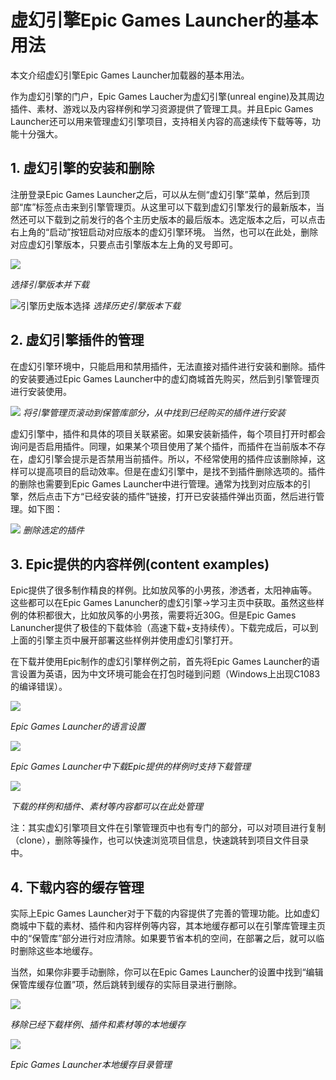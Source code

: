 # 虚幻引擎Epic Games Launcher的基本用法
本文介绍虚幻引擎Epic Games Launcher加载器的基本用法。

作为虚幻引擎的门户，Epic Games Laucher为虚幻引擎(unreal engine)及其周边插件、素材、游戏以及内容样例和学习资源提供了管理工具。并且Epic Games Launcher还可以用来管理虚幻引擎项目，支持相关内容的高速续传下载等等，功能十分强大。

## 1. 虚幻引擎的安装和删除
注册登录Epic Games Launcher之后，可以从左侧“虚幻引擎”菜单，然后到顶部“库”标签点击来到引擎管理页。从这里可以下载到虚幻引擎发行的最新版本，当然还可以下载到之前发行的各个主历史版本的最后版本。选定版本之后，可以点击右上角的“启动”按钮启动对应版本的虚幻引擎环境。
当然，也可以在此处，删除对应虚幻引擎版本，只要点击引擎版本左上角的叉号即可。

![](./media/egl_engien_library_engine_choose_main.png)

_选择引擎版本并下载_

![](./media/egl_engine_library_engine_choose_history.png "引擎历史版本选择")
_选择历史引擎版本下载_

## 2. 虚幻引擎插件的管理
在虚幻引擎环境中，只能启用和禁用插件，无法直接对插件进行安装和删除。插件的安装要通过Epic Games Launcher中的虚幻商城首先购买，然后到引擎管理页进行安装使用。

![](media/egl_engine_library_plugins_install.png)
*将引擎管理页滚动到保管库部分，从中找到已经购买的插件进行安装*

虚幻引擎中，插件和具体的项目关联紧密。如果安装新插件，每个项目打开时都会询问是否启用插件。同理，如果某个项目使用了某个插件，而插件在当前版本不存在，虚幻引擎会提示是否禁用当前插件。所以，不经常使用的插件应该删除掉，这样可以提高项目的启动效率。但是在虚幻引擎中，是找不到插件删除选项的。插件的删除也需要到Epic Games Launcher中进行管理。通常为找到对应版本的引擎，然后点击下方“已经安装的插件”链接，打开已安装插件弹出页面，然后进行管理。如下图：

![](media/egl_engine_library_plugins_remove.png)
*删除选定的插件*

## 3. Epic提供的内容样例(content examples)
Epic提供了很多制作精良的样例。比如放风筝的小男孩，渗透者，太阳神庙等。这些都可以在Epic Games Lanuncher的虚幻引擎->学习主页中获取。虽然这些样例的体积都很大，比如放风筝的小男孩，需要将近30G。但是Epic Games Lanuncher提供了极佳的下载体验（高速下载+支持续传）。下载完成后，可以到上面的引擎主页中展开部署这些样例并使用虚幻引擎打开。

在下载并使用Epic制作的虚幻引擎样例之前，首先将Epic Games Launcher的语言设置为英语，因为中文环境可能会在打包时碰到问题（Windows上出现C1083的编译错误）。

![](media/egl_settings_language.png)

*Epic Games Launcher的语言设置*

![](media/egl_engine_library_learn_contentexample_download.png)

*Epic Games Launcher中下载Epic提供的样例时支持下载管理*

![](media/egl_engine_libray_downloaded_items.png)

*下载的样例和插件、素材等内容都可以在此处管理*

注：其实虚幻引擎项目文件在引擎管理页中也有专门的部分，可以对项目进行复制（clone），删除等操作，也可以快速浏览项目信息，快速跳转到项目文件目录中。

## 4. 下载内容的缓存管理
实际上Epic Games Launcher对于下载的内容提供了完善的管理功能。比如虚幻商城中下载的素材、插件和内容样例等内容，其本地缓存都可以在引擎库管理主页中的“保管库”部分进行对应清除。如果要节省本机的空间，在部署之后，就可以临时删除这些本地缓存。

当然，如果你非要手动删除，你可以在Epic Games Launcher的设置中找到“编辑保管库缓存位置”项，然后跳转到缓存的实际目录进行删除。

![](media/egl_engine_library_remove_local_content.png)

*移除已经下载样例、插件和素材等的本地缓存*

![](media/egl_setting_vault_path_manage.png)

*Epic Games Launcher本地缓存目录管理*


